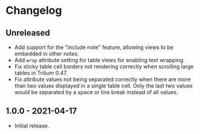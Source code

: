 # Changelog

## Unreleased

- Add support for the "include note" feature, allowing views to be embedded in other notes.
- Add `wrap` attribute setting for table views for enabling text wrapping.
- Fix sticky table cell borders not rendering correctly when scrolling large tables in Trilium 0.47.
- Fix attribute values not being separated correctly when there are more than two values displayed in a single table cell. Only the last two values would be separated by a space or line break instead of all values.

## 1.0.0 - 2021-04-17

- Initial release.
